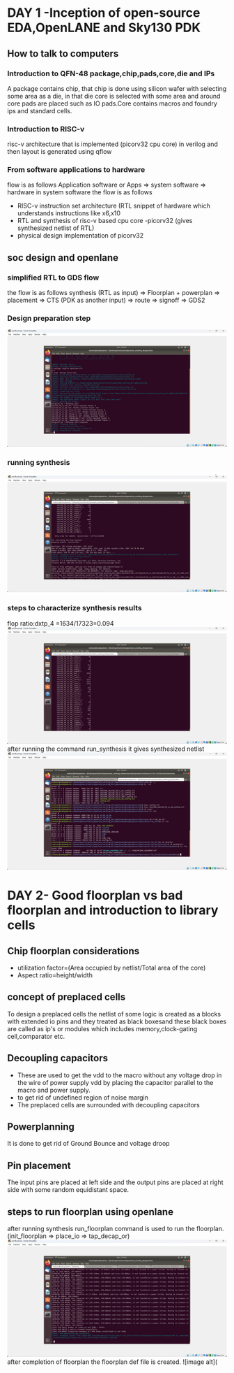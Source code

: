 # DAY 1 -Inception of open-source EDA,OpenLANE and Sky130 PDK
## How to talk to computers
### Introduction to QFN-48 package,chip,pads,core,die and IPs
A package contains chip, that chip is done using silicon wafer with selecting some area as a die, in that die core is selected with some area and around core pads are placed such as IO pads.Core contains macros and foundry ips and standard cells.
### Introduction to RISC-v
risc-v architecture that is implemented (picorv32 cpu core) in verilog and then layout is generated using qflow
### From software applications to hardware
flow is as follows
Application software or Apps => system software => hardware
in system software the flow is as follows
* RISC-v instruction set architecture (RTL snippet of hardware which understands instructions like x6,x10
*  RTL and synthesis of risc-v based cpu core -picorv32 (gives synthesized netlist of RTL)
*  physical design implementation of picorv32
## soc design and openlane
### simplified RTL to GDS flow
the flow is as follows
synthesis (RTL as input) => Floorplan + powerplan => placement => CTS (PDK as another input) => route => signoff => GDS2
### Design preparation step
![image alt](https://github.com/chenikalaakash441/DIGITAL-VLSI-SOC-DESIGN-AND-PLANNING-BY-VSD/blob/5a9a6b60504bc9ad71acc1990eda7cac72da1162/Screenshot%202025-02-17%20162734.jpg)
### running synthesis
![image alt](https://github.com/chenikalaakash441/DIGITAL-VLSI-SOC-DESIGN-AND-PLANNING-BY-VSD/blob/3460f6621b9f17eee70312bb10b818361eec904e/syncomplete.jpg)
### steps to characterize synthesis results
flop ratio:dxtp_4 =1634/17323=0.094
![image alt](https://github.com/chenikalaakash441/DIGITAL-VLSI-SOC-DESIGN-AND-PLANNING-BY-VSD/blob/04097f3495ab985864c79377393bcd0fb7ef1a61/dffcount.jpg)
after running the command run_synthesis it gives synthesized netlist
![image alt](https://github.com/chenikalaakash441/DIGITAL-VLSI-SOC-DESIGN-AND-PLANNING-BY-VSD/blob/4e11b4aa02b0265c2612ca6bebfc1d3302c1a6f4/synthesizednetlist.jpg)

# DAY 2- Good floorplan vs bad floorplan and introduction to library cells
## Chip floorplan considerations
* utilization factor=(Area occupied by netlist/Total area of the core)
* Aspect ratio=height/width

## concept of preplaced cells
To design a preplaced cells the netlist of some logic is created as a blocks with extended io pins and they treated as black boxesand these black boxes are called as ip's or modules which includes memory,clock-gating cell,comparator etc.

## Decoupling capacitors
* These are used to get the vdd to the macro without any voltage drop in the wire of power supply vdd by placing the capacitor parallel to the macro and power supply.
* to get rid of undefined region of noise margin
* The preplaced cells are surrounded with decoupling capacitors

## Powerplanning
It is done to get rid of Ground Bounce and voltage droop

## Pin placement
The input pins are placed at left side and the output pins are placed at right side with some random equidistant space.

## steps to run floorplan using openlane
after running synthesis run_floorplan command is used to run the floorplan.(init_floorplan => place_io => tap_decap_or)
![image alt](https://github.com/chenikalaakash441/DIGITAL-VLSI-SOC-DESIGN-AND-PLANNING-BY-VSD/blob/d6817ba4eea505ac3c80c3c47aa34bb32ef1c897/floorplancomplete.jpg)
after completion of floorplan the floorplan def file is created.
![image alt](
